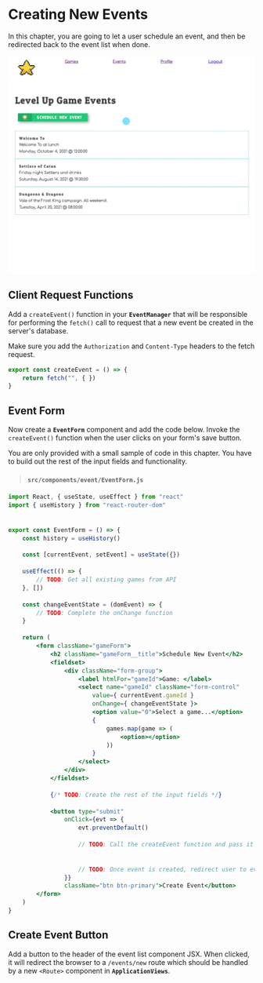 # Creating New Events

In this chapter, you are going to let a user schedule an event, and then be redirected back to the event list when done.

![](./images/levelup-create-event.gif)

## Client Request Functions

Add a `createEvent()` function in your **`EventManager`** that will be responsible for performing the `fetch()` call to request that a new event be created in the server's database.

Make sure you add the `Authorization` and `Content-Type` headers to the fetch request.

```jsx
export const createEvent = () => {
    return fetch("", { })
}
```


## Event Form

Now create a **`EventForm`** component and add the code below. Invoke the `createEvent()` function when the user clicks on your form's save button.

You are only provided with a small sample of code in this chapter. You have to build out the rest of the input fields and functionality.

> #### `src/components/event/EventForm.js`

```jsx
import React, { useState, useEffect } from "react"
import { useHistory } from "react-router-dom"


export const EventForm = () => {
    const history = useHistory()

    const [currentEvent, setEvent] = useState({})

    useEffect(() => {
        // TODO: Get all existing games from API
    }, [])

    const changeEventState = (domEvent) => {
        // TODO: Complete the onChange function
    }

    return (
        <form className="gameForm">
            <h2 className="gameForm__title">Schedule New Event</h2>
            <fieldset>
                <div className="form-group">
                    <label htmlFor="gameId">Game: </label>
                    <select name="gameId" className="form-control"
                        value={ currentEvent.gameId }
                        onChange={ changeEventState }>
                        <option value="0">Select a game...</option>
                        {
                            games.map(game => (
                                <option></option>
                            ))
                        }
                    </select>
                </div>
            </fieldset>

            {/* TODO: Create the rest of the input fields */}

            <button type="submit"
                onClick={evt => {
                    evt.preventDefault()

                    // TODO: Call the createEvent function and pass it the event object


                    // TODO: Once event is created, redirect user to event list
                }}
                className="btn btn-primary">Create Event</button>
        </form>
    )
}
```

## Create Event Button

Add a button to the header of the event list component JSX. When clicked, it will redirect the browser to a `/events/new` route which should be handled by a new `<Route>` component in **`ApplicationViews`**.
